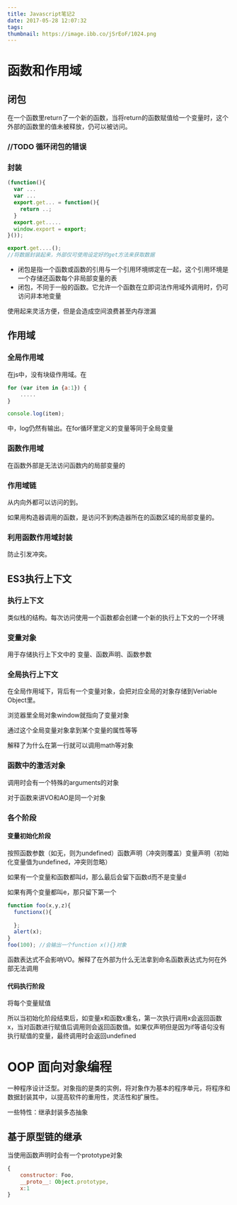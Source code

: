 ```yaml
---
title: Javascript笔记2
date: 2017-05-28 12:07:32
tags:
thumbnail: https://image.ibb.co/jSrEoF/1024.png
---
```


  



# 函数和作用域

## 闭包

在一个函数里return了一个新的函数，当将return的函数赋值给一个变量时，这个外部的函数里的值未被释放，仍可以被访问。

### //TODO 循环闭包的错误

### 封装

```javascript
(function(){
  var ...
  var ...
  export.get... = function(){
    return ..;
  }
  export.get.....
  window.export = export;
}());

export.get....();
//将数据封装起来，外部仅可使用设定好的get方法来获取数据
```

- 闭包是指一个函数或函数的引用与一个引用环境绑定在一起，这个引用环境是一个存储还函数每个非局部变量的表
- 闭包，不同于一般的函数。它允许一个函数在立即词法作用域外调用时，仍可访问非本地变量



使用起来灵活方便，但是会造成空间浪费甚至内存泄漏

## 作用域

### 全局作用域

在js中，没有块级作用域。在

```javascript
for (var item in {a:1}) {
  	.....
}

console.log(item);
```

中，log仍然有输出。在for循环里定义的变量等同于全局变量

### 函数作用域

在函数外部是无法访问函数内的局部变量的

### 作用域链

从内向外都可以访问的到。

如果用构造器调用的函数，是访问不到构造器所在的函数区域的局部变量的。

### 利用函数作用域封装

防止引发冲突。

## ES3执行上下文

### 执行上下文

类似栈的结构。每次访问使用一个函数都会创建一个新的执行上下文的一个环境

### 变量对象

用于存储执行上下文中的 变量、函数声明、函数参数

### 全局执行上下文

在全局作用域下，背后有一个变量对象，会把对应全局的对象存储到Veriable Object里。

浏览器里全局对象window就指向了变量对象

通过这个全局变量对象拿到某个变量的属性等等

解释了为什么在第一行就可以调用math等对象

### 函数中的激活对象

调用时会有一个特殊的arguments的对象

对于函数来讲VO和AO是同一个对象

### 各个阶段

#### 变量初始化阶段

按照函数参数（如无，则为undefined）函数声明（冲突则覆盖）变量声明（初始化变量值为undefined，冲突则忽略）

如果有一个变量和函数都叫d，那么最后会留下函数d而不是变量d

如果有两个变量都叫e，那只留下第一个

```javascript
function foo(x,y,z){
  functionx(){
    
  };
  alert(x);
}
foo(100); //会输出一个function x(){}对象
```

函数表达式不会影响VO。解释了在外部为什么无法拿到命名函数表达式为何在外部无法调用

#### 代码执行阶段

将每个变量赋值

所以当初始化阶段结束后，如变量x和函数x重名，第一次执行调用x会返回函数x，当对函数进行赋值后调用则会返回函数值。如果仅声明但是因为if等语句没有执行赋值的变量，最终调用时会返回undefined

# OOP 面向对象编程

一种程序设计泛型。对象指的是类的实例，将对象作为基本的程序单元，将程序和数据封装其中，以提高软件的重用性，灵活性和扩展性。

一些特性：继承封装多态抽象

## 基于原型链的继承

当使用函数声明时会有一个prototype对象

```javascript
{
	constructor: Foo,
	__proto__: Object.prototype,
	x:1
}
```

